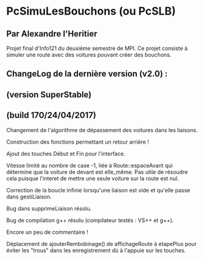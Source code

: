 # PcSimuLesBouchons (ou PcSLB)
## Par Alexandre l'Heritier
Projet final d'Info121 du deuxième semestre de MPI.
Ce projet consiste à simuler une route avec des voitures pouvant créer des bouchons.

## ChangeLog de la dernière version (v2.0) : 
## (version SuperStable)
## (build 170/24/04/2017)

Changement de l'algorithme de dépassement des voitures dans les liaisons.

Construction des fonctions permettant un retour arrière !

Ajout des touches Début et Fin pour l'interface.

Vitesse limité au nombre de case -1, liée à Route::espaceAvant qui détermine que la voiture 
de devant est elle_même. Pas utile de résoudre cela puisque l'interet de mettre une seule voiture sur
la route est nul.

Correction de la boucle infinie lorsqu'une liaison est vide et qu'elle passe dans gestiLiaison.

Bug dans supprimeLiaison résolu.

Bug de compilation g++ résolu (compilateur testés : VS++ et g++).

Encore un peu de commentaire !

Déplacement de ajouterRembobinage() de affichageRoute à etapePlus pour éviter les "trous" dans les enregistrement dù à l'appuie sur les touches.
